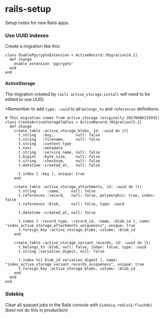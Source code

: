 # rails-setup
Setup notes for new Rails apps.

### Use UUID indexes

Create a migration like this:
```
class EnablePgcryptoExtension < ActiveRecord::Migration[6.1]
  def change
    enable_extension 'pgcrypto'
  end
end
```

#### ActiveStorage
The migration created by `rails active_storage:install` will need to be edited to use UUID. 

*Remember to add `type: :uuid` to all `belongs_to` and `references` definitions.
```
# This migration comes from active_storage (originally 20170806125915)
class CreateActiveStorageTables < ActiveRecord::Migration[5.2]
  def change
    create_table :active_storage_blobs, id: :uuid do |t|
      t.string   :key,          null: false
      t.string   :filename,     null: false
      t.string   :content_type
      t.text     :metadata
      t.string   :service_name, null: false
      t.bigint   :byte_size,    null: false
      t.string   :checksum,     null: false
      t.datetime :created_at,   null: false

      t.index [ :key ], unique: true
    end

    create_table :active_storage_attachments, id: :uuid do |t|
      t.string     :name,     null: false
      t.references :record,   null: false, polymorphic: true, index: false
      t.references :blob,     null: false, type: :uuid

      t.datetime :created_at, null: false

      t.index [ :record_type, :record_id, :name, :blob_id ], name: "index_active_storage_attachments_uniqueness", unique: true
      t.foreign_key :active_storage_blobs, column: :blob_id
    end

    create_table :active_storage_variant_records, id: :uuid do |t|
      t.belongs_to :blob, null: false, index: false, type: :uuid
      t.string :variation_digest, null: false

      t.index %i[ blob_id variation_digest ], name: "index_active_storage_variant_records_uniqueness", unique: true
      t.foreign_key :active_storage_blobs, column: :blob_id
    end
  end
end
```

### Sidekiq
Clear all queued jobs in the Rails console with `Sidekiq.redis(&:flushdb)` (best not do this in production)
